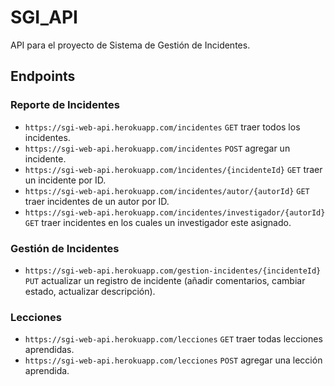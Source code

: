 # SGI_API

API para el proyecto de Sistema de Gestión de Incidentes.

## Endpoints

### Reporte de Incidentes

- `https://sgi-web-api.herokuapp.com/incidentes` `GET` traer todos los incidentes.
- `https://sgi-web-api.herokuapp.com/incidentes` `POST` agregar un incidente.
- `https://sgi-web-api.herokuapp.com/ìncidentes/{incidenteId}` `GET` traer un incidente por ID.
- `https://sgi-web-api.herokuapp.com/incidentes/autor/{autorId}` `GET` traer incidentes de un autor por ID.
- `https://sgi-web-api.herokuapp.com/incidentes/investigador/{autorId}` `GET` traer incidentes en los cuales un investigador este asignado.

### Gestión de Incidentes
- `https://sgi-web-api.herokuapp.com/gestion-incidentes/{incidenteId}` `PUT` actualizar un registro de incidente (añadir comentarios, cambiar estado, actualizar descripción).

### Lecciones

- `https://sgi-web-api.herokuapp.com/lecciones` `GET` traer  todas lecciones aprendidas.
- `https://sgi-web-api.herokuapp.com/lecciones` `POST` agregar una lección aprendida.
